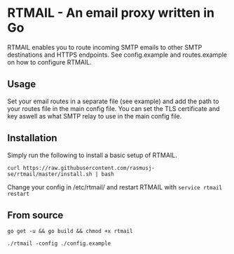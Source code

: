 # RTMAIL - An email proxy written in Go

RTMAIL enables you to route incoming SMTP emails to other SMTP destinations and HTTPS endpoints.
See config.example and routes.example on how to configure RTMAIL.

## Usage

Set your email routes in a separate file (see example) and add the path to your routes file in the main config file.
You can set the TLS certificate and key aswell as what SMTP relay to use in the main config file. 

## Installation

Simply run the following to install a basic setup of RTMAIL.

`curl https://raw.githubusercontent.com/rasmusj-se/rtmail/master/install.sh | bash`

Change your config in /etc/rtmail/ and restart RTMAIL with `service rtmail restart`

## From source

`go get -u && go build && chmod +x rtmail`

`./rtmail -config ./config.example`